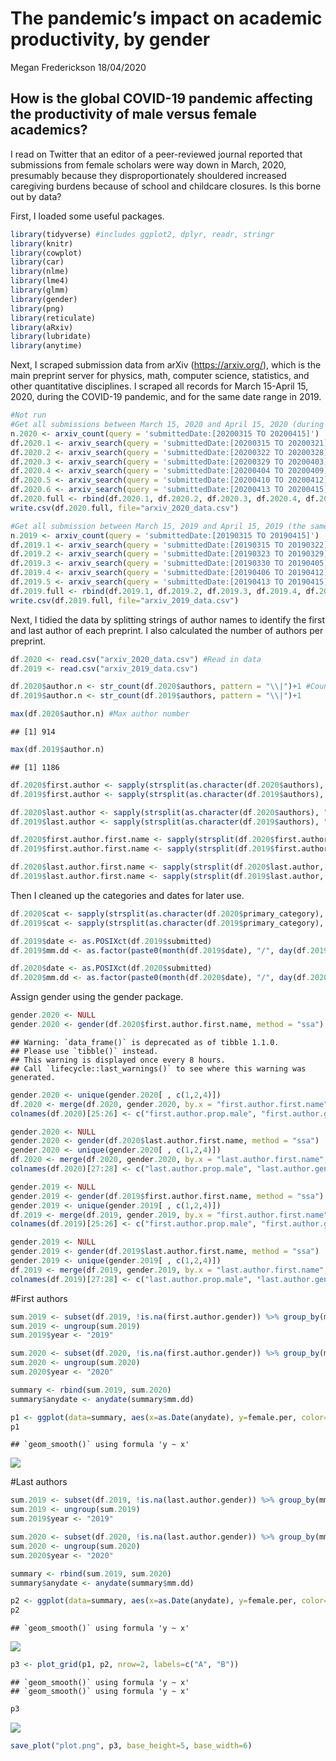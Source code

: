 The pandemic’s impact on academic productivity, by gender
================
Megan Frederickson
18/04/2020

## How is the global COVID-19 pandemic affecting the productivity of male versus female academics?

I read on Twitter that an editor of a peer-reviewed journal reported
that submissions from female scholars were way down in March, 2020,
presumably because they disproportionately shouldered increased
caregiving burdens because of school and childcare closures. Is this
borne out by data?

First, I loaded some useful packages.

``` r
library(tidyverse) #includes ggplot2, dplyr, readr, stringr
library(knitr)
library(cowplot)
library(car)
library(nlme)
library(lme4)
library(glmm)
library(gender)
library(png)
library(reticulate)
library(aRxiv)
library(lubridate)
library(anytime)
```

Next, I scraped submission data from arXiv (<https://arxiv.org/>), which
is the main preprint server for physics, math, computer science,
statistics, and other quantitative disciplines. I scraped all records
for March 15-April 15, 2020, during the COVID-19 pandemic, and for the
same date range in 2019.

``` r
#Not run
#Get all submissions between March 15, 2020 and April 15, 2020 (during the COVID-19 pandemic)
n.2020 <- arxiv_count(query = 'submittedDate:[20200315 TO 20200415]')
df.2020.1 <- arxiv_search(query = 'submittedDate:[20200315 TO 20200321]', limit=n.2020, batchsize=1000)
df.2020.2 <- arxiv_search(query = 'submittedDate:[20200322 TO 20200328]', limit=n.2020, batchsize=1000)
df.2020.3 <- arxiv_search(query = 'submittedDate:[20200329 TO 20200403]', limit=n.2020, batchsize=1000)
df.2020.4 <- arxiv_search(query = 'submittedDate:[20200404 TO 20200409]', limit=n.2020, batchsize=1000)
df.2020.5 <- arxiv_search(query = 'submittedDate:[20200410 TO 20200412]', limit=2000, batchsize=500)
df.2020.6 <- arxiv_search(query = 'submittedDate:[20200413 TO 20200415]', limit=2000, batchsize=500)
df.2020.full <- rbind(df.2020.1, df.2020.2, df.2020.3, df.2020.4, df.2020.5, df.2020.6)
write.csv(df.2020.full, file="arxiv_2020_data.csv")

#Get all submission between March 15, 2019 and April 15, 2019 (the same dates last year)
n.2019 <- arxiv_count(query = 'submittedDate:[20190315 TO 20190415]')
df.2019.1 <- arxiv_search(query = 'submittedDate:[20190315 TO 20190322]', limit=n.2019, batchsize=1000)
df.2019.2 <- arxiv_search(query = 'submittedDate:[20190323 TO 20190329]', limit=n.2019, batchsize=1000)
df.2019.3 <- arxiv_search(query = 'submittedDate:[20190330 TO 20190405]', limit=n.2019, batchsize=1000)
df.2019.4 <- arxiv_search(query = 'submittedDate:[20190406 TO 20190412]', limit=n.2019, batchsize=1000)
df.2019.5 <- arxiv_search(query = 'submittedDate:[20190413 TO 20190415]', limit=n.2019, batchsize=500)
df.2019.full <- rbind(df.2019.1, df.2019.2, df.2019.3, df.2019.4, df.2019.5)
write.csv(df.2019.full, file="arxiv_2019_data.csv")
```

Next, I tidied the data by splitting strings of author names to identify
the first and last author of each preprint. I also calculated the number
of authors per preprint.

``` r
df.2020 <- read.csv("arxiv_2020_data.csv") #Read in data
df.2019 <- read.csv("arxiv_2019_data.csv")

df.2020$author.n <- str_count(df.2020$authors, pattern = "\\|")+1 #Count author number
df.2019$author.n <- str_count(df.2019$authors, pattern = "\\|")+1 

max(df.2020$author.n) #Max author number 
```

    ## [1] 914

``` r
max(df.2019$author.n) 
```

    ## [1] 1186

``` r
df.2020$first.author <- sapply(strsplit(as.character(df.2020$authors), "|", fixed=TRUE), head, 1) #Extract first author 
df.2019$first.author <- sapply(strsplit(as.character(df.2019$authors), "|", fixed=TRUE), head, 1)

df.2020$last.author <- sapply(strsplit(as.character(df.2020$authors), "|", fixed=TRUE), tail, 1) #Extract last author
df.2019$last.author <- sapply(strsplit(as.character(df.2019$authors), "|", fixed=TRUE), tail, 1) 

df.2020$first.author.first.name <- sapply(strsplit(df.2020$first.author, " "), head, 1) #Extract first author first name
df.2019$first.author.first.name <- sapply(strsplit(df.2019$first.author, " "), head, 1)

df.2020$last.author.first.name <- sapply(strsplit(df.2020$last.author, " "), head, 1) #Extract last author first name
df.2019$last.author.first.name <- sapply(strsplit(df.2019$last.author, " "), head, 1)
```

Then I cleaned up the categories and dates for later
use.

``` r
df.2020$cat <- sapply(strsplit(as.character(df.2020$primary_category), ".", fixed=TRUE), head, 1) #Lump similar categories
df.2019$cat <- sapply(strsplit(as.character(df.2019$primary_category), ".", fixed=TRUE), head, 1)

df.2019$date <- as.POSIXct(df.2019$submitted)
df.2019$mm.dd <- as.factor(paste0(month(df.2019$date), "/", day(df.2019$date)))

df.2020$date <- as.POSIXct(df.2020$submitted)
df.2020$mm.dd <- as.factor(paste0(month(df.2020$date), "/", day(df.2020$date)))
```

Assign gender using the gender package.

``` r
gender.2020 <- NULL
gender.2020 <- gender(df.2020$first.author.first.name, method = "ssa")
```

    ## Warning: `data_frame()` is deprecated as of tibble 1.1.0.
    ## Please use `tibble()` instead.
    ## This warning is displayed once every 8 hours.
    ## Call `lifecycle::last_warnings()` to see where this warning was generated.

``` r
gender.2020 <- unique(gender.2020[ , c(1,2,4)])
df.2020 <- merge(df.2020, gender.2020, by.x = "first.author.first.name",  by.y ="name", all = TRUE)
colnames(df.2020)[25:26] <- c("first.author.prop.male", "first.author.gender")

gender.2020 <- NULL
gender.2020 <- gender(df.2020$last.author.first.name, method = "ssa")
gender.2020 <- unique(gender.2020[ , c(1,2,4)])
df.2020 <- merge(df.2020, gender.2020, by.x = "last.author.first.name",  by.y ="name", all = TRUE)
colnames(df.2020)[27:28] <- c("last.author.prop.male", "last.author.gender")

gender.2019 <- NULL
gender.2019 <- gender(df.2019$first.author.first.name, method = "ssa")
gender.2019 <- unique(gender.2019[ , c(1,2,4)])
df.2019 <- merge(df.2019, gender.2019, by.x = "first.author.first.name",  by.y ="name", all = TRUE)
colnames(df.2019)[25:26] <- c("first.author.prop.male", "first.author.gender")

gender.2019 <- NULL
gender.2019 <- gender(df.2019$last.author.first.name, method = "ssa")
gender.2019 <- unique(gender.2019[ , c(1,2,4)])
df.2019 <- merge(df.2019, gender.2019, by.x = "last.author.first.name",  by.y ="name", all = TRUE)
colnames(df.2019)[27:28] <- c("last.author.prop.male", "last.author.gender")
```

\#First
authors

``` r
sum.2019 <- subset(df.2019, !is.na(first.author.gender)) %>% group_by(mm.dd) %>% summarize(n=n(), female.n = length(which(first.author.gender =="female")), female.per = female.n/n)
sum.2019 <- ungroup(sum.2019)
sum.2019$year <- "2019"

sum.2020 <- subset(df.2020, !is.na(first.author.gender)) %>% group_by(mm.dd) %>% summarize(n=n(), female.n = length(which(first.author.gender =="female")), female.per = female.n/n)
sum.2020 <- ungroup(sum.2020)
sum.2020$year <- "2020"

summary <- rbind(sum.2019, sum.2020)
summary$anydate <- anydate(summary$mm.dd)

p1 <- ggplot(data=summary, aes(x=as.Date(anydate), y=female.per, color=year))+geom_point()+ylab("Female (%)")+xlab("Date")+labs(color="Year")+geom_smooth(method="lm", se=FALSE)+ggtitle("First authors")+theme_cowplot()
p1
```

    ## `geom_smooth()` using formula 'y ~ x'

![](README_files/figure-gfm/Visualize%20firs%20author%20data-1.png)<!-- -->

\#Last
authors

``` r
sum.2019 <- subset(df.2019, !is.na(last.author.gender)) %>% group_by(mm.dd) %>% summarize(n=n(), female.n = length(which(last.author.gender =="female")), female.per = female.n/n)
sum.2019 <- ungroup(sum.2019)
sum.2019$year <- "2019"

sum.2020 <- subset(df.2020, !is.na(last.author.gender)) %>% group_by(mm.dd) %>% summarize(n=n(), female.n = length(which(last.author.gender =="female")), female.per = female.n/n)
sum.2020 <- ungroup(sum.2020)
sum.2020$year <- "2020"

summary <- rbind(sum.2019, sum.2020)
summary$anydate <- anydate(summary$mm.dd)

p2 <- ggplot(data=summary, aes(x=as.Date(anydate), y=female.per, color=year))+geom_point()+ylab("Female (%)")+xlab("Date")+labs(color="Year")+geom_smooth(method="lm", se=FALSE)+ggtitle("Last authors")+theme_cowplot()
p2
```

    ## `geom_smooth()` using formula 'y ~ x'

![](README_files/figure-gfm/Visualize%20last%20author%20data-1.png)<!-- -->

``` r
p3 <- plot_grid(p1, p2, nrow=2, labels=c("A", "B"))
```

    ## `geom_smooth()` using formula 'y ~ x'
    ## `geom_smooth()` using formula 'y ~ x'

``` r
p3
```

![](README_files/figure-gfm/Visualize%20last%20author%20data-2.png)<!-- -->

``` r
save_plot("plot.png", p3, base_height=5, base_width=6)
```
